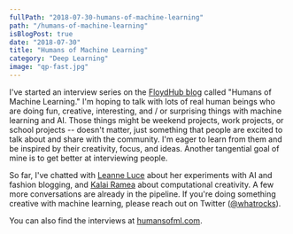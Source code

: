 ```yaml
---
fullPath: "2018-07-30-humans-of-machine-learning"
path: "/humans-of-machine-learning"
isBlogPost: true
date: "2018-07-30"
title: "Humans of Machine Learning"
category: "Deep Learning"
image: "qp-fast.jpg"
---
```


I've started an interview series on the [FloydHub blog](https://blog.floydhub.com/tag/humans-of-ml/) called "Humans of Machine Learning." I'm hoping to talk with lots of real human beings who are doing fun, creative, interesting, and / or surprising things with machine learning and AI. Those things might be weekend projects, work projects, or school projects -- doesn't matter, just something that people are excited to talk about and share with the community. I'm eager to learn from them and be inspired by their creativity, focus, and ideas. Another tangential goal of mine is to get better at interviewing people.

So far, I've chatted with [Leanne Luce](https://blog.floydhub.com/humans-of-ml-leanne-luce/) about her experiments with AI and fashion blogging, and [Kalai Ramea](https://blog.floydhub.com/humans-of-ml-kalai-ramea/) about computational creativity. A few more conversations are already in the pipeline. If you're doing something creative with machine learning, please reach out on Twitter ([@whatrocks](https://twitter.com/whatrocks)).

You can also find the interviews at [humansofml.com](http://humansofml.com).